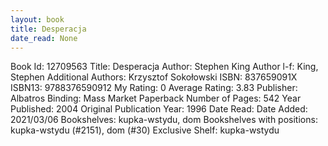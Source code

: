 ```yaml
---
layout: book
title: Desperacja
date_read: None
---
```


Book Id: 12709563
Title: Desperacja
Author: Stephen King
Author l-f: King, Stephen
Additional Authors: Krzysztof Sokołowski
ISBN: 837659091X
ISBN13: 9788376590912
My Rating: 0
Average Rating: 3.83
Publisher: Albatros
Binding: Mass Market Paperback
Number of Pages: 542
Year Published: 2004
Original Publication Year: 1996
Date Read: 
Date Added: 2021/03/06
Bookshelves: kupka-wstydu, dom
Bookshelves with positions: kupka-wstydu (#2151), dom (#30)
Exclusive Shelf: kupka-wstydu

